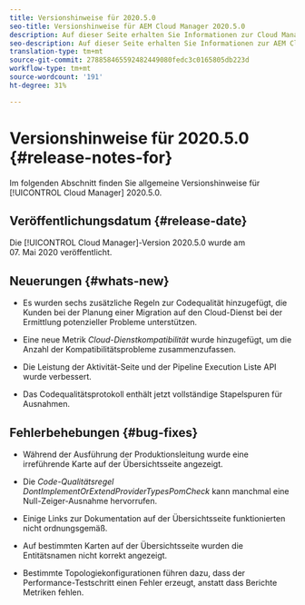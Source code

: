```yaml
---
title: Versionshinweise für 2020.5.0
seo-title: Versionshinweise für AEM Cloud Manager 2020.5.0
description: Auf dieser Seite erhalten Sie Informationen zur Cloud Manager-Version 2020.5.0.
seo-description: Auf dieser Seite erhalten Sie Informationen zur AEM Cloud Manager-Version 2020.5.0.
translation-type: tm+mt
source-git-commit: 278858465592482449080fedc3c0165805db223d
workflow-type: tm+mt
source-wordcount: '191'
ht-degree: 31%

---
```


# Versionshinweise für 2020.5.0 {#release-notes-for}

Im folgenden Abschnitt finden Sie allgemeine Versionshinweise für [!UICONTROL Cloud Manager] 2020.5.0.

## Veröffentlichungsdatum {#release-date}

Die [!UICONTROL Cloud Manager]-Version 2020.5.0 wurde am 07. Mai 2020 veröffentlicht.

## Neuerungen {#whats-new}

* Es wurden sechs zusätzliche Regeln zur Codequalität hinzugefügt, die Kunden bei der Planung einer Migration auf den Cloud-Dienst bei der Ermittlung potenzieller Probleme unterstützen.

* Eine neue Metrik *Cloud-Dienstkompatibilität* wurde hinzugefügt, um die Anzahl der Kompatibilitätsprobleme zusammenzufassen.

* Die Leistung der Aktivität-Seite und der Pipeline Execution Liste API wurde verbessert.

* Das Codequalitätsprotokoll enthält jetzt vollständige Stapelspuren für Ausnahmen.

## Fehlerbehebungen {#bug-fixes}

* Während der Ausführung der Produktionsleitung wurde eine irreführende Karte auf der Übersichtsseite angezeigt.

* Die *Code-Qualitätsregel DontImplementOrExtendProviderTypesPomCheck* kann manchmal eine Null-Zeiger-Ausnahme hervorrufen.

* Einige Links zur Dokumentation auf der Übersichtsseite funktionierten nicht ordnungsgemäß.

* Auf bestimmten Karten auf der Übersichtsseite wurden die Entitätsnamen nicht korrekt angezeigt.

* Bestimmte Topologiekonfigurationen führen dazu, dass der Performance-Testschritt einen Fehler erzeugt, anstatt dass Berichte Metriken fehlen.

